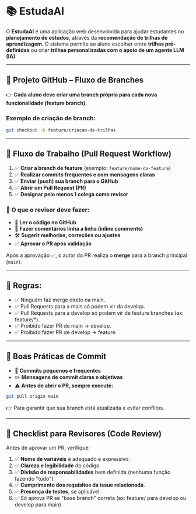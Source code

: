 # 📚 EstudaAI

O **EstudaAI** é uma aplicação web desenvolvida para ajudar estudantes no **planejamento de estudos**, através da **recomendação de trilhas de aprendizagem**. O sistema permite ao aluno escolher entre **trilhas pré-definidas** ou criar **trilhas personalizadas com o apoio de um agente LLM (IA)**.

---

## 🚀 Projeto GitHub – Fluxo de Branches

👉 **Cada aluno deve criar uma branch própria para cada nova funcionalidade (feature branch).**

### Exemplo de criação de branch:
```bash
git checkout -b feature/criacao-de-trilhas
```

---

## 🔄 Fluxo de Trabalho (Pull Request Workflow)

1. ✅ **Criar a branch de feature** (exemplo: `feature/nome-da-feature`)
2. ✅ **Realizar commits frequentes e com mensagens claras**
3. ✅ **Enviar (push) sua branch para o GitHub**
4. ✅ **Abrir um Pull Request (PR)**
5. ✅ **Designar pelo menos 1 colega como revisor**

### 🎯 O que o revisor deve fazer:
- 👀 **Ler o código no GitHub**
- 💬 **Fazer comentários linha a linha (inline comments)**
- 🛠️ **Sugerir melhorias, correções ou ajustes**
- ✅ **Aprovar o PR após validação**

Após a aprovação ✅, o autor do PR realiza o **merge** para a branch principal (`main`).

---
## 🔄  Regras:

- ✅ Ninguém faz merge direto na main.
- ✅ Pull Requests para a main só podem vir da develop.
- ✅ Pull Requests para a develop só podem vir de feature branches (ex: feature/*).
- ✅ Proibido fazer PR de main → develop.
- ✅ Proibido fazer PR de develop → feature.

---

## 📝 Boas Práticas de Commit

- 🔁 **Commits pequenos e frequentes**
- ✏️ **Mensagens de commit claras e objetivas**
- ⚠️ **Antes de abrir o PR, sempre execute:**
```bash
git pull origin main
```
👉 Para garantir que sua branch está atualizada e evitar conflitos.

---

## 👀 Checklist para Revisores (Code Review)

Antes de aprovar um PR, verifique:

1. ✅ **Nome de variáveis** é adequado e expressivo.
2. ✅ **Clareza e legibilidade** do código.
3. ✅ **Divisão de responsabilidades** bem definida (nenhuma função fazendo "tudo").
4. ✅ **Cumprimento dos requisitos da issue relacionada**.
5. ✅ **Presença de testes**, se aplicável.
6. ✅ Só aprova PR se "base branch" correta (ex: feature/ para develop ou develop para main)
